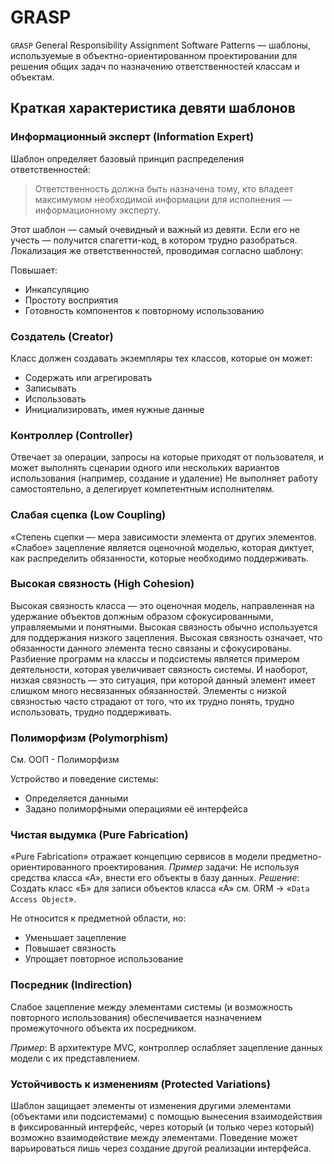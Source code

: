 # GRASP

`GRASP` General Responsibility Assignment Software Patterns — шаблоны, используемые в объектно-ориентированном проектировании для решения общих задач по назначению ответственностей классам и объектам.

## Краткая характеристика девяти шаблонов

### Информационный эксперт (Information Expert)

Шаблон определяет базовый принцип распределения ответственностей:

> Ответственность должна быть назначена тому, кто владеет максимумом необходимой информации для исполнения — информационному эксперту.

Этот шаблон — самый очевидный и важный из девяти. Если его не учесть — получится спагетти-код, в котором трудно разобраться. Локализация же ответственностей, проводимая согласно шаблону:

Повышает:

- Инкапсуляцию
- Простоту восприятия
- Готовность компонентов к повторному использованию

### Создатель (Creator)

Класс должен создавать экземпляры тех классов, которые он может:

- Содержать или агрегировать
- Записывать
- Использовать
- Инициализировать, имея нужные данные

### Контроллер (Controller)

Отвечает за операции, запросы на которые приходят от пользователя, и может выполнять сценарии одного или нескольких вариантов использования (например, создание и удаление) Не выполняет работу самостоятельно, а делегирует компетентным исполнителям.

### Слабая сцепка (Low Coupling)

«Степень сцепки — мера зависимости элемента от других элементов. «Слабое» зацепление является оценочной моделью, которая диктует, как распределить обязанности, которые необходимо поддерживать.

### Высокая связность (High Cohesion)

Высокая связность класса — это оценочная модель, направленная на удержание объектов должным образом сфокусированными, управляемыми и понятными. Высокая связность обычно используется для поддержания низкого зацепления. Высокая связность означает, что обязанности данного элемента тесно связаны и сфокусированы. Разбиение программ на классы и подсистемы является примером деятельности, которая увеличивает связность системы. И наоборот, низкая связность — это ситуация, при которой данный элемент имеет слишком много несвязанных обязанностей. Элементы с низкой связностью часто страдают от того, что их трудно понять, трудно использовать, трудно поддерживать.

### Полиморфизм (Polymorphism)

См. ООП - Полиморфизм

Устройство и поведение системы:

- Определяется данными
- Задано полиморфными операциями её интерфейса

### Чистая выдумка (Pure Fabrication)

«Pure Fabrication» отражает концепцию сервисов в модели предметно-ориентированного проектирования.
*Пример* задачи: Не используя средства класса «А», внести его объекты в базу данных.
*Решение*: Создать класс «Б» для записи объектов класса «А» см. ORM -> «`Data Access Object`».

Не относится к предметной области, но:

- Уменьшает зацепление
- Повышает связность
- Упрощает повторное использование

### Посредник (Indirection)

Слабое зацепление между элементами системы (и возможность повторного использования) обеспечивается назначением промежуточного объекта их посредником.

*Пример*: В архитектуре MVC, контроллер ослабляет зацепление данных модели с их представлением.

### Устойчивость к изменениям (Protected Variations)

Шаблон защищает элементы от изменения другими элементами (объектами или подсистемами) с помощью вынесения взаимодействия в фиксированный интерфейс, через который (и только через который) возможно взаимодействие между элементами. Поведение может варьироваться лишь через создание другой реализации интерфейса.
